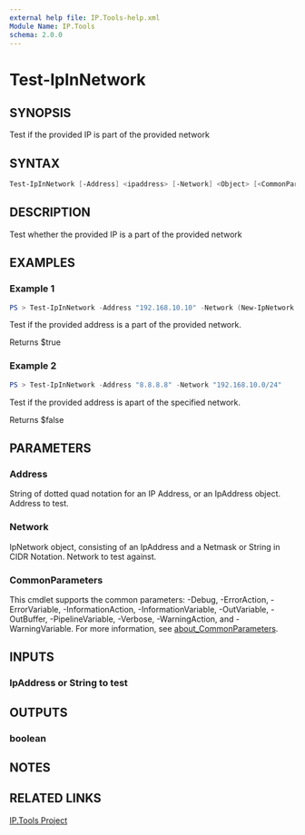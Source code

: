 ```yaml
---
external help file: IP.Tools-help.xml
Module Name: IP.Tools
schema: 2.0.0
---
```


# Test-IpInNetwork

## SYNOPSIS

Test if the provided IP is part of the provided network

## SYNTAX

```powershell
Test-IpInNetwork [-Address] <ipaddress> [-Network] <Object> [<CommonParameters>]
```

## DESCRIPTION

Test whether the provided IP is a part of the provided network

## EXAMPLES

### Example 1

```powershell
PS > Test-IpInNetwork -Address "192.168.10.10" -Network (New-IpNetwork "192.168.10.0/24")
```

Test if the provided address is a part of the provided network.

Returns $true

### Example 2

```powershell
PS > Test-IpInNetwork -Address "8.8.8.8" -Network "192.168.10.0/24"
```

Test if the provided address is apart of the specified network.

Returns $false

## PARAMETERS

### Address

String of dotted quad notation for an IP Address, or an IpAddress object.  Address to test.

### Network

IpNetwork object, consisting of an IpAddress and a Netmask or String in CIDR Notation.  Network to test against.

### CommonParameters

This cmdlet supports the common parameters: -Debug, -ErrorAction, -ErrorVariable, -InformationAction, -InformationVariable, -OutVariable, -OutBuffer, -PipelineVariable, -Verbose, -WarningAction, and -WarningVariable. For more information, see [about_CommonParameters](http://go.microsoft.com/fwlink/?LinkID=113216).

## INPUTS

### IpAddress or String to test

## OUTPUTS

### boolean

## NOTES

## RELATED LINKS

[IP.Tools Project](https://github.com/jberkers42/ip.tools)
